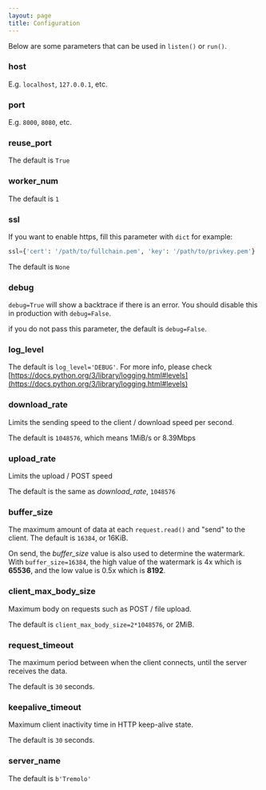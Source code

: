 ```yaml
---
layout: page
title: Configuration
---
```


Below are some parameters that can be used in `listen()` or `run()`.

### host
E.g. `localhost`, `127.0.0.1`, etc.

### port
E.g. `8000`, `8080`, etc.

### reuse_port
The default is `True`

### worker_num
The default is `1`

### ssl
If you want to enable https, fill this parameter with `dict` for example:

```python
ssl={'cert': '/path/to/fullchain.pem', 'key': '/path/to/privkey.pem'}
```

The default is `None`

### debug
`debug=True` will show a backtrace if there is an error. You should disable this in production with `debug=False`.

if you do not pass this parameter, the default is `debug=False`.

### log_level
The default is `log_level='DEBUG'`. For more info, please check [https://docs.python.org/3/library/logging.html#levels](https://docs.python.org/3/library/logging.html#levels)

### download_rate
Limits the sending speed to the client / download speed per second.

The default is `1048576`, which means 1MiB/s or 8.39Mbps

### upload_rate
Limits the upload / POST speed

The default is the same as *download_rate*, `1048576`

### buffer_size
The maximum amount of data at each `request.read()` and "send" to the client.
The default is `16384`, or 16KiB.

On send, the *buffer_size* value is also used to determine the watermark.
With `buffer_size=16384`, the high value of the watermark is 4x which is **65536**, and the low value is 0.5x which is **8192**.

### client_max_body_size
Maximum body on requests such as POST / file upload.

The default is `client_max_body_size=2*1048576`, or 2MiB.

### request_timeout
The maximum period between when the client connects, until the server receives the data.

The default is `30` seconds.

### keepalive_timeout
Maximum client inactivity time in HTTP keep-alive state.

The default is `30` seconds.

### server_name
The default is `b'Tremolo'`
